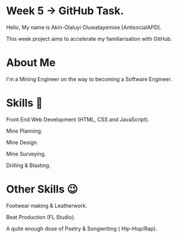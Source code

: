 # Week 5 -> GitHub Task.

Hello, My name is Akin-Olaluyi Oluwatayemise [AntisocialAPD].

This week project aims to accelerate my familiarisation with GitHub.

# About Me
I'm a Mining Engineer on the way to becoming a Software Engineer.

# Skills 🚀
Front End Web Development (HTML, CSS and JavaScript).

Mine Planning.

Mine Design.

Mine Surveying.

Drilling & Blasting.



# Other Skills 😉
Footwear making & Leatherwork.

Beat Production (FL Studio).

A quite enough dose of Poetry & Songwriting ( Hip-Hop/Rap).





